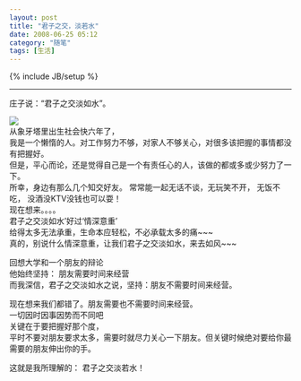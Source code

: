 ```yaml
---
layout: post
title: "君子之交，淡若水"
date: 2008-06-25 05:12
category: "随笔"
tags: [生活]
---
```

{% include JB/setup %}

----------------

庄子说：“君子之交淡如水”。  
  
[![](http://www.chinaelections.org/UploadImg/2007_2/mc_11033191908.jpg)](http://www.chinaelections.org/UploadImg/2007_2/mc_11033191908.jpg)  
从象牙塔里出生社会快六年了，  
我是一个懒惰的人。对工作努力不够，对家人不够关心，对很多该把握的事情都没有把握好。  
但是，平心而论，还是觉得自己是一个有责任心的人，该做的都或多或少努力了一下。  
所幸，身边有那么几个知交好友。 常常能一起无话不谈，无玩笑不开， 无饭不吃， 没酒没KTV没钱也可以耍！  
现在想来。。。。  
君子之交淡如水’好过‘情深意重’   
给得太多无法承重，生命本应轻松，不必承载太多的痛~~~   
真的，别说什么情深意重，让我们君子之交淡如水，来去如风~~~  
  
  
回想大学和一个朋友的辩论  
他始终坚持： 朋友需要时间来经营  
而我深信，君子之交淡如水之说，坚持：朋友不需要时间来经营。  
  
现在想来我们都错了。朋友需要也不需要时间来经营。  
一切因时因事因势而不同吧  
关键在于要把握好那个度，  
平时不要对朋友要求太多，需要时就尽力关心一下朋友。但关键时候绝对要给你最需要的朋友伸出你的手。  
  
这就是我所理解的： 君子之交淡若水！
